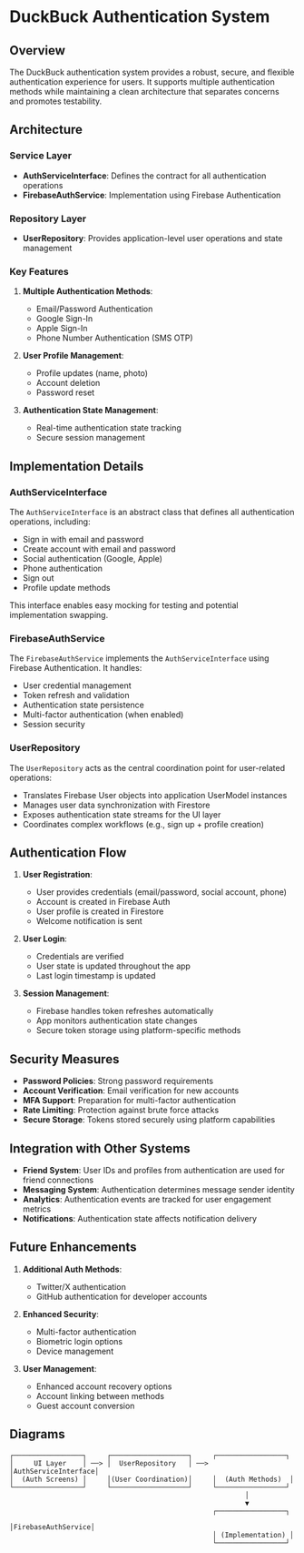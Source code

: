 # DuckBuck Authentication System

## Overview

The DuckBuck authentication system provides a robust, secure, and flexible authentication experience for users. It supports multiple authentication methods while maintaining a clean architecture that separates concerns and promotes testability.

## Architecture

### Service Layer
- **AuthServiceInterface**: Defines the contract for all authentication operations
- **FirebaseAuthService**: Implementation using Firebase Authentication

### Repository Layer
- **UserRepository**: Provides application-level user operations and state management

### Key Features

1. **Multiple Authentication Methods**:
   - Email/Password Authentication
   - Google Sign-In
   - Apple Sign-In
   - Phone Number Authentication (SMS OTP)

2. **User Profile Management**:
   - Profile updates (name, photo)
   - Account deletion
   - Password reset

3. **Authentication State Management**:
   - Real-time authentication state tracking
   - Secure session management

## Implementation Details

### AuthServiceInterface

The `AuthServiceInterface` is an abstract class that defines all authentication operations, including:

- Sign in with email and password
- Create account with email and password
- Social authentication (Google, Apple)
- Phone authentication
- Sign out
- Profile update methods

This interface enables easy mocking for testing and potential implementation swapping.

### FirebaseAuthService

The `FirebaseAuthService` implements the `AuthServiceInterface` using Firebase Authentication. It handles:

- User credential management
- Token refresh and validation
- Authentication state persistence
- Multi-factor authentication (when enabled)
- Session security

### UserRepository

The `UserRepository` acts as the central coordination point for user-related operations:

- Translates Firebase User objects into application UserModel instances
- Manages user data synchronization with Firestore
- Exposes authentication state streams for the UI layer
- Coordinates complex workflows (e.g., sign up + profile creation)

## Authentication Flow

1. **User Registration**:
   - User provides credentials (email/password, social account, phone)
   - Account is created in Firebase Auth
   - User profile is created in Firestore
   - Welcome notification is sent

2. **User Login**:
   - Credentials are verified
   - User state is updated throughout the app
   - Last login timestamp is updated

3. **Session Management**:
   - Firebase handles token refreshes automatically
   - App monitors authentication state changes
   - Secure token storage using platform-specific methods

## Security Measures

- **Password Policies**: Strong password requirements
- **Account Verification**: Email verification for new accounts
- **MFA Support**: Preparation for multi-factor authentication
- **Rate Limiting**: Protection against brute force attacks
- **Secure Storage**: Tokens stored securely using platform capabilities

## Integration with Other Systems

- **Friend System**: User IDs and profiles from authentication are used for friend connections
- **Messaging System**: Authentication determines message sender identity
- **Analytics**: Authentication events are tracked for user engagement metrics
- **Notifications**: Authentication state affects notification delivery

## Future Enhancements

1. **Additional Auth Methods**:
   - Twitter/X authentication
   - GitHub authentication for developer accounts

2. **Enhanced Security**:
   - Multi-factor authentication
   - Biometric login options
   - Device management

3. **User Management**:
   - Enhanced account recovery options
   - Account linking between methods
   - Guest account conversion

## Diagrams

```
┌─────────────────┐     ┌───────────────────┐     ┌─────────────────┐
│     UI Layer    │ ──> │  UserRepository   │ ──> │AuthServiceInterface│
│  (Auth Screens) │     │(User Coordination)│     │  (Auth Methods)  │
└─────────────────┘     └───────────────────┘     └─────────────────┘
                                                          │
                                                          ▼
                                                  ┌─────────────────┐
                                                  │FirebaseAuthService│
                                                  │ (Implementation) │
                                                  └─────────────────┘
```

